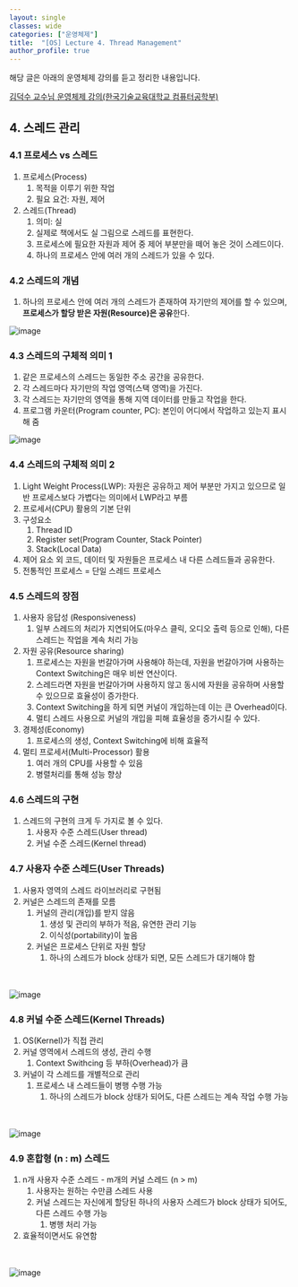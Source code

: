```yaml
---
layout: single
classes: wide
categories: ["운영체제"]
title:  "[OS] Lecture 4. Thread Management"
author_profile: true
---
```


해당 글은 아래의 운영체제 강의를 듣고 정리한 내용입니다.

[김덕수 교수님 운영체제 강의(한국기술교육대학교 컴퓨터공학부)](https://www.youtube.com/watch?v=jZuTw2tRT7w&list=PLBrGAFAIyf5rby7QylRc6JxU5lzQ9c4tN&index=5)


## 4. 스레드 관리

### 4.1 프로세스 vs 스레드

1. 프로세스(Process) 
   1. 목적을 이루기 위한 작업
   2. 필요 요건: 자원, 제어
2. 스레드(Thread)
   1. 의미: 실
   2. 실제로 책에서도 실 그림으로 스레드를 표현한다.
   3. 프로세스에 필요한 자원과 제어 중 제어 부분만을 떼어 놓은 것이 스레드이다.
   4. 하나의 프로세스 안에 여러 개의 스레드가 있을 수 있다.

### 4.2 스레드의 개념

1. 하나의 프로세스 안에 여러 개의 스레드가 존재하여 자기만의 제어를 할 수 있으며, **프로세스가 할당 받은 자원(Resource)은 공유**한다.

![image](/assets/images/os-lecture/lecture4/4.1.jpg)

### 4.3 스레드의 구체적 의미 1

1. 같은 프로세스의 스레드는 동일한 주소 공간을 공유한다.
2. 각 스레드마다 자기만의 작업 영역(스택 영역)을 가진다.
3. 각 스레드는 자기만의 영역을 통해 지역 데이터를 만들고 작업을 한다.
4. 프로그램 카운터(Program counter, PC): 본인이 어디에서 작업하고 있는지 표시해 줌

![image](/assets/images/os-lecture/lecture4/4.2.jpg)

### 4.4 스레드의 구체적 의미 2

1. Light Weight Process(LWP): 자원은 공유하고 제어 부분만 가지고 있으므로 일반 프로세스보다 가볍다는 의미에서 LWP라고 부름
2. 프로세서(CPU) 활용의 기본 단위
3. 구성요소
   1. Thread ID
   2. Register set(Program Counter, Stack Pointer)
   3. Stack(Local Data)
4. 제어 요소 외 코드, 데이터 및 자원들은 프로세스 내 다른 스레드들과 공유한다.
5. 전통적인 프로세스 = 단일 스레드 프로세스

### 4.5 스레드의 장점

1. 사용자 응답성 (Responsiveness)
   1. 일부 스레드의 처리가 지연되어도(마우스 클릭, 오디오 출력 등으로 인해), 다른 스레드는 작업을 계속 처리 가능
2. 자원 공유(Resource sharing)
   1. 프로세스는 자원을 번갈아가며 사용해야 하는데, 자원을 번갈아가며 사용하는 Context Switching은 매우 비싼 연산이다.
   2. 스레드라면 자원을 번갈아가며 사용하지 않고 동시에 자원을 공유하며 사용할 수 있으므로 효율성이 증가한다.
   3. Context Switching을 하게 되면 커널이 개입하는데 이는 큰 Overhead이다.
   4. 멀티 스레드 사용으로 커널의 개입을 피해 효율성을 증가시킬 수 있다.
3. 경제성(Economy)
   1. 프로세스의 생성, Context Switching에 비해 효율적
4. 멀티 프로세서(Multi-Processor) 활용
   1. 여러 개의 CPU를 사용할 수 있음
   2. 병렬처리를 통해 성능 향상

### 4.6 스레드의 구현

1. 스레드의 구현의 크게 두 가지로 볼 수 있다.
   1. 사용자 수준 스레드(User thread)
   2. 커널 수준 스레드(Kernel thread)

### 4.7 사용자 수준 스레드(User Threads)

1. 사용자 영역의 스레드 라이브러리로 구현됨
2. 커널은 스레드의 존재를 모름
   1. 커널의 관리(개입)를 받지 않음
      1. 생성 및 관리의 부하가 적음, 유연한 관리 기능
      2. 이식성(portability)이 높음
   2. 커널은 프로세스 단위로 자원 할당
      1. 하나의 스레드가 block 상태가 되면, 모든 스레드가 대기해야 함

<br><br/>
![image](/assets/images/os-lecture/lecture4/4.3.jpg)

### 4.8 커널 수준 스레드(Kernel Threads)

1. OS(Kernel)가 직접 관리
2. 커널 영역에서 스레드의 생성, 관리 수행
   1. Context Swithcing 등 부하(Overhead)가 큼
3. 커널이 각 스레드를 개별적으로 관리
   1. 프로세스 내 스레드들이 병행 수행 가능
      1. 하나의 스레드가 block 상태가 되어도, 다른 스레드는 계속 작업 수행 가능

<br><br/>
![image](/assets/images/os-lecture/lecture4/4.4.jpg)

### 4.9 혼합형 (n : m) 스레드 

1. n개 사용자 수준 스레드 - m개의 커널 스레드 (n > m)
   1. 사용자는 원하는 수만큼 스레드 사용
   2. 커널 스레드는 자신에게 할당된 하나의 사용자 스레드가 block 상태가 되어도, 다른 스레드 수행 가능
      1. 병행 처리 가능
2. 효율적이면서도 유연함

<br><br/>
![image](/assets/images/os-lecture/lecture4/4.5.jpg)
